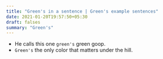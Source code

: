 ```yaml
---
title: "Green's in a sentence | Green's example sentences"
date: 2021-01-20T19:57:50+05:30
draft: falses
summary: "Green's"
---
```

- He calls this one `green's` green goop.
- `Green's` the only color that matters under the hill.
                 

